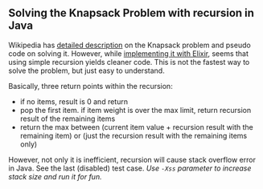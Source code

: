 ## Solving the Knapsack Problem with recursion in Java 

Wikipedia has [detailed description](https://en.wikipedia.org/wiki/Knapsack_problem) on the Knapsack problem and pseudo code on solving it.
However, while [implementing it with Elixir](https://exercism.org/tracks/elixir/exercises/knapsack), seems that using simple recursion yields cleaner code.
This is not the fastest way to solve the problem, but just easy to understand.

Basically, three return points within the recursion:

- if no items, result is 0 and return
- pop the first item. if item weight is over the max limit, return recursion result of the remaining items
- return the max between (current item value + recursion result with the remaining item) or (just the recursion result with the remaining items only)

However, not only it is inefficient, recursion will cause stack overflow error in Java. See the last (disabled) test case. *Use `-Xss` parameter to increase stack size and run it for fun.*
